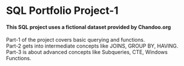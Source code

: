 # SQL Portfolio Project-1

#### This SQL project uses a fictional dataset provided by Chandoo.org

Part-1 of the project covers basic querying and functions.  
Part-2 gets into intermediate concepts like JOINS, GROUP BY, HAVING.  
Part-3 is about advanced concepts like Subqueries, CTE, Windows Functions. 


